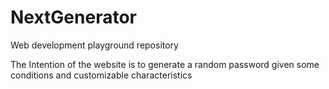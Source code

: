 # NextGenerator
Web development playground repository

The Intention of the website is to generate a random password given some conditions and customizable characteristics 
